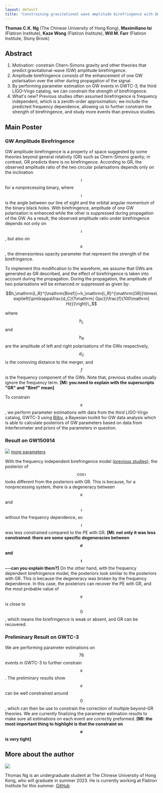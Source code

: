 ```yaml
---
layout: default
title: "Constraining gravitational wave amplitude birefringence with GWTC-3"
---
```


<script type="text/javascript" async
    src="https://cdn.mathjax.org/mathjax/latest/MathJax.js?config=TeX-MML-AM_CHTML">
</script>

**Thomas C.K. Ng** (The Chinese University of Hong Kong),
**Maximiliano Isi** (Flatiron Institute),
**Kaze Wong** (Flatiron Institute),
**Will M. Farr** (Flatiron Institute, Stony Brook)

## Abstract

1. Motivation: constrain Chern-Simons gravity and other theories that predict gravitational-wave (GW) amplitude birefringence.
2. Amplitude birefringence consists of the enhancement of one GW polarisation over the other during propagation of the signal.
3. By performing parameter estimation on GW events in GWTC-3, the third LIGO-Virgo catalog, we can constrain the strength of birefringence.
4. What's new? Previous studies often assumed birefringence is frequency independent, which is a zeroth-order approximation; we include the predicted frequency dependence, allowing us to further constrain the strength of birefringence, and study more events than previous studies.

## Main Poster

### GW Amplitude Birefringence

GW amplitude birefringence is a property of space suggested by some theories beyond general relativity (GR) such as Chern-Simons gravity;
in contrast, GR predicts there is no birefringence.
According to GR, the observed amplitude ratio of the two circular polarisations depends only on the inclination $$\iota$$ for a nonprecessing binary,
where $$\iota$$ is the angle between our line of sight and the orbital angular momentum of the binary black holes.
With birefringence, amplitude of one GW polarisation is enhanced while the other is suppressed during propagation of the GW.
As a result, the observed amplitude ratio under birefringence depends not only on $$\iota$$,
but also on $$\kappa$$, the dimensionless opacity parameter that represent the strength of the birefringence.

To implement this modification to the waveform, we assume that GWs are generated as GR described,
and the effect of birefringence is taken into account during the propagation.
During the propagation, the amplitude of two polarisations will be enhanced or suppressed as given by:

$$h_\mathrm{L,R}^{\mathrm{Biref}}=h_\mathrm{L,R}^{\mathrm{GR}}\times\exp\left(\pm\kappa\frac{d_C}{1\mathrm{ Gpc}}\frac{f}{100\mathrm{ Hz}}\right)\,,$$

where $$h_L$$ and $$h_R$$ are the amplitude of left and right polarisations of the GWs respectively, $$d_C$$ is the comoving distance to the merger,
and $$f$$ is the frequency component of the GWs.
Note that, previous studies usually ignore the frequency term.
**[MI: you need to explain with the superscripts "GR" and "Biref" mean]**

To constrain $$\kappa$$, we perform parameter estimations with data from the third LIGO-Virgo catalog,
GWTC-3 using <a href="https://lscsoft.docs.ligo.org/bilby/">Bilby</a>,
a Bayesian toolkit for GW data analysis which is able to calculate posteriors of GW parameters based on data from
interferometer and priors of the parameters in question.

### Result on GW150914

<img src="{{site.baseurl}}/public/image/GW150914_3_parameters.png"/> 
<a href="{{site.baseurl}}/public/image/GW150914_9_parameters.png">more parameters</a>

With the frequency independent birefringence model (<a href="https://arxiv.org/abs/2101.11153">previous studies</a>),
the posterior of $$\cos\iota$$ looks different from the posteriors with GR.
This is because, for a nonprecessing system, there is a degeneracy between $$\kappa$$ and $$\iota$$ without the frequency dependence,
so $$\iota$$ was less constrained compared to the PE with GR.
**[MI: not only it was less constrained: there are some specific degeneracies between $$\kappa$$ and $$\iota$$---can you explain them?]**
On the other hand, with the frequency dependent birefringence model, the posteriors look similar to the posteriors with GR.
This is because the degeneracy was broken by the frequency dependence. In this case, the posteriors can recover the PE with GR,
and the most probable value of $$\kappa$$ is close to $$0$$, which means the birefringence is weak or absent, and GR can be recovered.

### Preliminary Result on GWTC-3

We are performing parameter estimations on $$76$$ events in GWTC-3 to further constrain $$\kappa$$.
The preliminary results show $$\kappa$$ can be well constrained around $$0$$,
which can then be use to constrain the correction of multiple beyond-GR theories.
We are currently finalizing the parameter estimation results to make sure all estimations on each event are correctly preformed.
**[MI: the most important thing to highlight is that the constraint on $$\kappa$$ is very tight]**

## More about the author

<img src="{{site.baseurl}}/public/image/Thomas.jpg"/> 

Thomas Ng is an undergraduate student at The Chinese University of Hong Kong, who will graduate in summer 2023.
He is currently working at Flatiron Institute for this summer. [GitHub](https://github.com/thomasckng)
